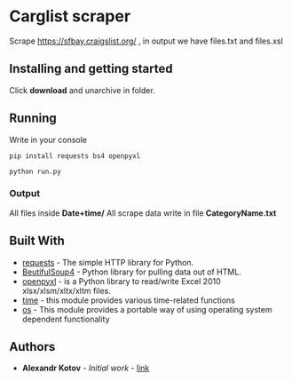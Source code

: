 # Carglist scraper
Scrape https://sfbay.craigslist.org/ , in output we have files.txt and files.xsl

## Installing and getting started

Click __download__ and unarchive in folder. 

## Running 

Write in your console
```
pip install requests bs4 openpyxl

python run.py
```

### Output
All files inside __Date+time/__
All scrape data write in file __CategoryName.txt__ 

## Built With

* [requests](https://requests.readthedocs.io/en/master/) - The simple HTTP library for Python.
* [BeutifulSoup4](https://www.crummy.com/software/BeautifulSoup/bs4/doc/) - Python library for pulling data out of HTML.
* [openpyxl](https://openpyxl.readthedocs.io/en/stable/) - is a Python library to read/write Excel 2010 xlsx/xlsm/xltx/xltm files.
* [time](https://docs.python.org/3/library/time.html) - this module provides various time-related functions
* [os](https://docs.python.org/3/library/os.html) - This module provides a portable way of using operating system dependent functionality


## Authors

* **Alexandr Kotov** - *Initial work* - [link](https://github.com/mur4ik18)
